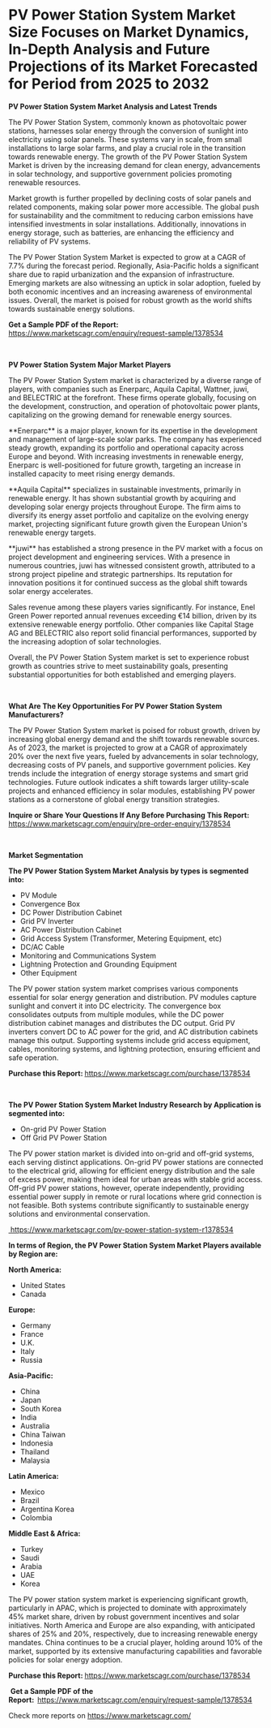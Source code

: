 <p><h1>PV Power Station System Market Size Focuses on Market Dynamics, In-Depth Analysis and Future Projections of its Market Forecasted for Period from 2025 to 2032</h1></p><p><strong>PV Power Station System Market Analysis and Latest Trends</strong></p>
<p><p>The PV Power Station System, commonly known as photovoltaic power stations, harnesses solar energy through the conversion of sunlight into electricity using solar panels. These systems vary in scale, from small installations to large solar farms, and play a crucial role in the transition towards renewable energy. The growth of the PV Power Station System Market is driven by the increasing demand for clean energy, advancements in solar technology, and supportive government policies promoting renewable resources.</p><p>Market growth is further propelled by declining costs of solar panels and related components, making solar power more accessible. The global push for sustainability and the commitment to reducing carbon emissions have intensified investments in solar installations. Additionally, innovations in energy storage, such as batteries, are enhancing the efficiency and reliability of PV systems.</p><p>The PV Power Station System Market is expected to grow at a CAGR of 7.7% during the forecast period. Regionally, Asia-Pacific holds a significant share due to rapid urbanization and the expansion of infrastructure. Emerging markets are also witnessing an uptick in solar adoption, fueled by both economic incentives and an increasing awareness of environmental issues. Overall, the market is poised for robust growth as the world shifts towards sustainable energy solutions.</p></p>
<p><strong>Get a Sample PDF of the Report:&nbsp;</strong> <a href="https://www.marketscagr.com/enquiry/request-sample/1378534?utm_campaign=2460&utm_medium=2&utm_source=Github&utm_content=ia&utm_term=14022025&utm_id=pv-power-station-system">https://www.marketscagr.com/enquiry/request-sample/1378534</a></p>
<p>&nbsp;</p>
<p><strong>PV Power Station System Major Market Players</strong></p>
<p><p>The PV Power Station System market is characterized by a diverse range of players, with companies such as Enerparc, Aquila Capital, Wattner, juwi, and BELECTRIC at the forefront. These firms operate globally, focusing on the development, construction, and operation of photovoltaic power plants, capitalizing on the growing demand for renewable energy sources.</p><p>**Enerparc** is a major player, known for its expertise in the development and management of large-scale solar parks. The company has experienced steady growth, expanding its portfolio and operational capacity across Europe and beyond. With increasing investments in renewable energy, Enerparc is well-positioned for future growth, targeting an increase in installed capacity to meet rising energy demands.</p><p>**Aquila Capital** specializes in sustainable investments, primarily in renewable energy. It has shown substantial growth by acquiring and developing solar energy projects throughout Europe. The firm aims to diversify its energy asset portfolio and capitalize on the evolving energy market, projecting significant future growth given the European Union's renewable energy targets.</p><p>**juwi** has established a strong presence in the PV market with a focus on project development and engineering services. With a presence in numerous countries, juwi has witnessed consistent growth, attributed to a strong project pipeline and strategic partnerships. Its reputation for innovation positions it for continued success as the global shift towards solar energy accelerates.</p><p>Sales revenue among these players varies significantly. For instance, Enel Green Power reported annual revenues exceeding €14 billion, driven by its extensive renewable energy portfolio. Other companies like Capital Stage AG and BELECTRIC also report solid financial performances, supported by the increasing adoption of solar technologies.</p><p>Overall, the PV Power Station System market is set to experience robust growth as countries strive to meet sustainability goals, presenting substantial opportunities for both established and emerging players.</p></p>
<p>&nbsp;</p>
<p><strong>What Are The Key Opportunities For PV Power Station System Manufacturers?</strong></p>
<p><p>The PV Power Station System market is poised for robust growth, driven by increasing global energy demand and the shift towards renewable sources. As of 2023, the market is projected to grow at a CAGR of approximately 20% over the next five years, fueled by advancements in solar technology, decreasing costs of PV panels, and supportive government policies. Key trends include the integration of energy storage systems and smart grid technologies. Future outlook indicates a shift towards larger utility-scale projects and enhanced efficiency in solar modules, establishing PV power stations as a cornerstone of global energy transition strategies.</p></p>
<p><strong>Inquire or Share Your Questions If Any Before Purchasing This Report:</strong> <a href="https://www.marketscagr.com/enquiry/pre-order-enquiry/1378534?utm_campaign=2460&utm_medium=2&utm_source=Github&utm_content=ia&utm_term=14022025&utm_id=pv-power-station-system">https://www.marketscagr.com/enquiry/pre-order-enquiry/1378534</a></p>
<p>&nbsp;</p>
<p><strong>Market Segmentation</strong></p>
<p><strong>The PV Power Station System Market Analysis by types is segmented into:</strong></p>
<p><ul><li>PV Module</li><li>Convergence Box</li><li>DC Power Distribution Cabinet</li><li>Grid PV Inverter</li><li>AC Power Distribution Cabinet</li><li>Grid Access System (Transformer, Metering Equipment, etc)</li><li>DC/AC Cable</li><li>Monitoring and Communications System</li><li>Lightning Protection and Grounding Equipment</li><li>Other Equipment</li></ul></p>
<p><p>The PV power station system market comprises various components essential for solar energy generation and distribution. PV modules capture sunlight and convert it into DC electricity. The convergence box consolidates outputs from multiple modules, while the DC power distribution cabinet manages and distributes the DC output. Grid PV inverters convert DC to AC power for the grid, and AC distribution cabinets manage this output. Supporting systems include grid access equipment, cables, monitoring systems, and lightning protection, ensuring efficient and safe operation.</p></p>
<p><strong>Purchase this Report:&nbsp;</strong><a href="https://www.marketscagr.com/purchase/1378534?utm_campaign=2460&utm_medium=2&utm_source=Github&utm_content=ia&utm_term=14022025&utm_id=pv-power-station-system">https://www.marketscagr.com/purchase/1378534</a></p>
<p>&nbsp;</p>
<p><strong>The PV Power Station System Market Industry Research by Application is segmented into:</strong></p>
<p><ul><li>On-grid PV Power Station</li><li>Off Grid PV Power Station</li></ul></p>
<p><p>The PV power station market is divided into on-grid and off-grid systems, each serving distinct applications. On-grid PV power stations are connected to the electrical grid, allowing for efficient energy distribution and the sale of excess power, making them ideal for urban areas with stable grid access. Off-grid PV power stations, however, operate independently, providing essential power supply in remote or rural locations where grid connection is not feasible. Both systems contribute significantly to sustainable energy solutions and environmental conservation.</p></p>
<p><a href="https://www.marketscagr.com/pv-power-station-system-r1378534?utm_campaign=2460&utm_medium=2&utm_source=Github&utm_content=ia&utm_term=14022025&utm_id=pv-power-station-system">&nbsp;https://www.marketscagr.com/pv-power-station-system-r1378534</a></p>
<p><strong>In terms of Region, the PV Power Station System Market Players available by Region are:</strong></p>
<p>
    <p> <strong> North America: </strong>
        <ul>
            <li>United States</li>
            <li>Canada</li>
        </ul>
        </p> 
    <p> <strong> Europe: </strong>
        <ul>
            <li>Germany</li>
            <li>France</li>
            <li>U.K.</li>
            <li>Italy</li>
            <li>Russia</li>
        </ul>
        </p> 
    <p> <strong> Asia-Pacific: </strong>
        <ul>
            <li>China</li>
            <li>Japan</li>
            <li>South Korea</li>
            <li>India</li>
            <li>Australia</li>
            <li>China Taiwan</li>
            <li>Indonesia</li>
            <li>Thailand</li>
            <li>Malaysia</li>
        </ul>
        </p> 
    <p> <strong> Latin America: </strong>
        <ul>
            <li>Mexico</li>
            <li>Brazil</li>
            <li>Argentina Korea</li>
            <li>Colombia</li>
        </ul>
        </p> 
    <p> <strong> Middle East & Africa: </strong>
        <ul>
            <li>Turkey</li>
            <li>Saudi</li>
            <li>Arabia</li>
            <li>UAE</li>
            <li>Korea</li>
        </ul>
    </p>
    </p>
<p><p>The PV power station system market is experiencing significant growth, particularly in APAC, which is projected to dominate with approximately 45% market share, driven by robust government incentives and solar initiatives. North America and Europe are also expanding, with anticipated shares of 25% and 20%, respectively, due to increasing renewable energy mandates. China continues to be a crucial player, holding around 10% of the market, supported by its extensive manufacturing capabilities and favorable policies for solar energy adoption.</p></p>
<p><strong>Purchase this Report: </strong><a href="https://www.marketscagr.com/purchase/1378534?utm_campaign=2460&utm_medium=2&utm_source=Github&utm_content=ia&utm_term=14022025&utm_id=pv-power-station-system">https://www.marketscagr.com/purchase/1378534</a></p>
<p>&nbsp;<strong>Get a Sample PDF of the Report:&nbsp;&nbsp;</strong><a href="https://www.marketscagr.com/enquiry/request-sample/1378534?utm_campaign=2460&utm_medium=2&utm_source=Github&utm_content=ia&utm_term=14022025&utm_id=pv-power-station-system">https://www.marketscagr.com/enquiry/request-sample/1378534</a></p>
<p><strong></strong></p>
<p>Check more reports on <a href="https://www.marketscagr.com/?utm_campaign=2460&utm_medium=2&utm_source=Github&utm_content=ia&utm_term=14022025&utm_id=pv-power-station-system">https://www.marketscagr.com/</a></p>